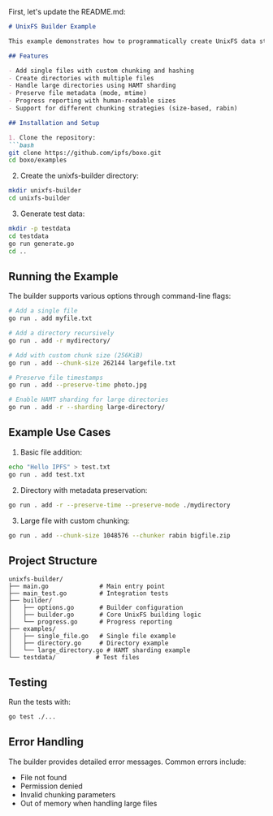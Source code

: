 First, let's update the README.md:

```markdown
# UnixFS Builder Example

This example demonstrates how to programmatically create UnixFS data structures that are compatible with IPFS, similar to `ipfs add` but with more control over the process.

## Features

- Add single files with custom chunking and hashing
- Create directories with multiple files
- Handle large directories using HAMT sharding
- Preserve file metadata (mode, mtime)
- Progress reporting with human-readable sizes
- Support for different chunking strategies (size-based, rabin)

## Installation and Setup

1. Clone the repository:
```bash
git clone https://github.com/ipfs/boxo.git
cd boxo/examples
```

2. Create the unixfs-builder directory:
```bash
mkdir unixfs-builder
cd unixfs-builder
```

3. Generate test data:
```bash
mkdir -p testdata
cd testdata
go run generate.go
cd ..
```

## Running the Example

The builder supports various options through command-line flags:

```bash
# Add a single file
go run . add myfile.txt

# Add a directory recursively
go run . add -r mydirectory/

# Add with custom chunk size (256KiB)
go run . add --chunk-size 262144 largefile.txt

# Preserve file timestamps
go run . add --preserve-time photo.jpg

# Enable HAMT sharding for large directories
go run . add -r --sharding large-directory/
```

## Example Use Cases

1. Basic file addition:
```bash
echo "Hello IPFS" > test.txt
go run . add test.txt
```

2. Directory with metadata preservation:
```bash
go run . add -r --preserve-time --preserve-mode ./mydirectory
```

3. Large file with custom chunking:
```bash
go run . add --chunk-size 1048576 --chunker rabin bigfile.zip
```

## Project Structure
```
unixfs-builder/
├── main.go              # Main entry point
├── main_test.go         # Integration tests
├── builder/
│   ├── options.go       # Builder configuration
│   ├── builder.go       # Core UnixFS building logic
│   └── progress.go      # Progress reporting
├── examples/
│   ├── single_file.go   # Single file example
│   ├── directory.go     # Directory example
│   └── large_directory.go # HAMT sharding example
└── testdata/           # Test files
```

## Testing

Run the tests with:
```bash
go test ./...
```

## Error Handling

The builder provides detailed error messages. Common errors include:
- File not found
- Permission denied
- Invalid chunking parameters
- Out of memory when handling large files